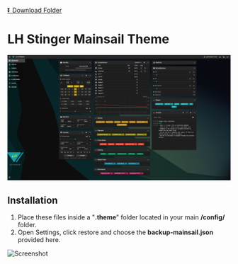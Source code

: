 [:arrow_double_down: Download Folder](https://download-directory.github.io/?url=https%3A%2F%2Fgithub.com%2Flhndo%2FLH-Stinger%2Ftree%2Fmain%2FConfig%2FMainsail_Theme)

# LH Stinger Mainsail Theme

![Screenshot](screenshot.png)
   
## Installation

1. Place these files inside a "**.theme**" folder located in your main **/config/** folder.  
2. Open Settings, click restore and choose the **backup-mainsail.json** provided here.


![Screenshot](mainsailsettings.png)